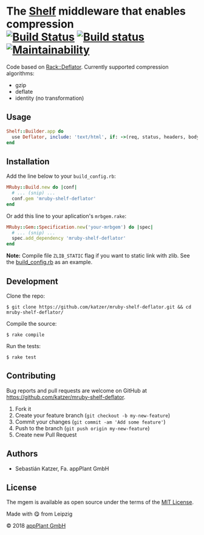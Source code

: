 # The [Shelf][shelf] middleware that enables compression <br> [![Build Status](https://travis-ci.org/katzer/mruby-shelf-deflater.svg?branch=master)](https://travis-ci.org/katzer/mruby-shelf-deflater) [![Build status](https://ci.appveyor.com/api/projects/status/t5r91stl062nl7ya/branch/master?svg=true)](https://ci.appveyor.com/project/katzer/mruby-shelf-deflater/branch/master) [![Maintainability](https://api.codeclimate.com/v1/badges/99432e2a785e24eea5d2/maintainability)](https://codeclimate.com/github/katzer/mruby-shelf-deflater/maintainability)

Code based on [Rack::Deflator][rack]. Currently supported compression algorithms:

* gzip
* deflate
* identity (no transformation)

## Usage

```ruby
Shelf::Builder.app do
  use Deflator, include: 'text/html', if: ->(req, status, headers, body) { headers['Content-Length'] > 512 }
end
```

## Installation

Add the line below to your `build_config.rb`:

```ruby
MRuby::Build.new do |conf|
  # ... (snip) ...
  conf.gem 'mruby-shelf-deflator'
end
```

Or add this line to your aplication's `mrbgem.rake`:

```ruby
MRuby::Gem::Specification.new('your-mrbgem') do |spec|
  # ... (snip) ...
  spec.add_dependency 'mruby-shelf-deflator'
end
```

__Note:__ Compile file `ZLIB_STATIC` flag if you want to static link with zlib. See the [build_config.rb][build_config] as an example.

## Development

Clone the repo:
    
    $ git clone https://github.com/katzer/mruby-shelf-deflator.git && cd mruby-shelf-deflator/

Compile the source:

    $ rake compile

Run the tests:

    $ rake test

## Contributing

Bug reports and pull requests are welcome on GitHub at https://github.com/katzer/mruby-shelf-deflator.

1. Fork it
2. Create your feature branch (`git checkout -b my-new-feature`)
3. Commit your changes (`git commit -am 'Add some feature'`)
4. Push to the branch (`git push origin my-new-feature`)
5. Create new Pull Request

## Authors

- Sebastián Katzer, Fa. appPlant GmbH

## License

The mgem is available as open source under the terms of the [MIT License][license].

Made with :yum: from Leipzig

© 2018 [appPlant GmbH][appplant]

[shelf]: https://github.com/katzer/mruby-shelf
[rack]: https://github.com/rack/rack/blob/master/lib/rack/deflater.rb
[build_config]: https://github.com/katzer/mruby-shelf-deflater/blob/master/build_config.rb
[license]: http://opensource.org/licenses/MIT
[appplant]: www.appplant.de
